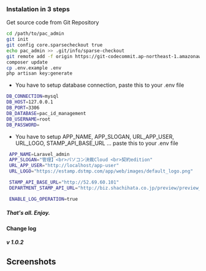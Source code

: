 ### Instalation in 3 steps
Get source code from Git Repository
```bash
cd /path/to/pac_admin
git init
git config core.sparsecheckout true
echo pac_admin >> .git/info/sparse-checkout
git remote add -f origin https://git-codecommit.ap-northeast-1.amazonaws.com/v1/repos/pac
composer update 
cp .env.example .env
php artisan key:generate
```
- You have to setup database connection, paste this to your .env file

```bash
DB_CONNECTION=mysql
DB_HOST=127.0.0.1
DB_PORT=3306
DB_DATABASE=pac_id_management
DB_USERNAME=root
DB_PASSWORD=
```
- You have to setup APP_NAME, APP_SLOGAN, URL_APP_USER, URL_LOGO, STAMP_API_BASE_URL ... paste this to your .env file

```bash
 APP_NAME=Laravel_admin
 APP_SLOGAN="管理】<br>パソコン決裁Cloud <br>契約edition"
 URL_APP_USER="http://localhost/app-user"
 URL_LOGO="https://estamp.dstmp.com/app/web/images/default_logo.png"

 STAMP_API_BASE_URL="http://52.69.60.101"
 DEPARTMENT_STAMP_API_URL="http://biz.shachihata.co.jp/preview/preview_p.asp"

 ENABLE_LOG_OPERATION=true
```

##### That's all. Enjoy.

#### Change log
##### v 1.0.2

## Screenshots
